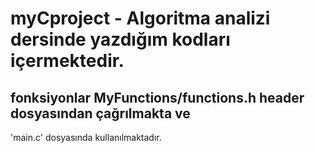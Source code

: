 # myCproject - Algoritma analizi dersinde yazdığım kodları içermektedir.
## fonksiyonlar **MyFunctions/functions.h** header dosyasından çağrılmakta ve
'main.c' dosyasında kullanılmaktadır.
